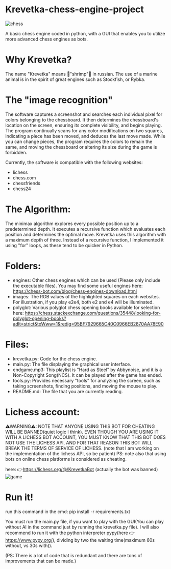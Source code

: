 # Krevetka-chess-engine-project

![chess](https://user-images.githubusercontent.com/104983707/175565331-460224df-c0cf-4618-8e6c-e00ce4897f14.PNG)

A basic chess engine coded in python, with a GUI that enables you to utilize more advanced chess engines as bots.


# Why Krevetka?
The name "Krevetka" means 🍤"shrimp"🦐 in russian. The use of a marine animal is in the spirit of great engines such as Stockfish, or Rybka.

# The "image recognition"
The software captures a screenshot and searches each individual pixel for colors belonging to the chessboard. It then determines the chessboard's location on the screen, ensuring its complete visibility, and begins playing. The program continually scans for any color modifications on two squares, indicating a piece has been moved, and deduces the last move made. While you can change pieces, the program requires the colors to remain the same, and moving the chessboard or altering its size during the game is forbidden.

Currently, the software is compatible with the following websites: 
- lichess
- chess.com
- chessfriends
- chess24

# The Algorithm:
The minimax algorithm explores every possible position up to a predetermined depth. It executes a recursive function which evaluates each position and determines the optimal move. Krevetka uses this algorithm with a maximum depth of three. Instead of a recursive function, I implemented it using "for" loops, as these tend to be quicker in Python.

# Folders:
- engines: Other chess engines which can be used (Please only include the executable files). You may find some useful engines here: https://chess-bot.com/blog/chess-engines-download.html
- images: The RGB values of the highlighted squares on each websites. For illustration, if you play e2e4, both e2 and e4 will be illuminated.
- polyglot: Various polyglot chess opening books available for selection here: https://chess.stackexchange.com/questions/35448/looking-for-polyglot-opening-books?adlt=strict&toWww=1&redig=95BF7929665C40C0966EB2870AA78E90

# Files:
- krevetka.py:
Code for the chess engine.
- main.py:
The file displaying the graphical user interface.
- endgame.mp3: 
This playlist is "Hard as Steel" by Abbynoise, and it is a Non-Copyright Song(NCS). It can be played after the game has ended.
- tools.py: 
Provides necessary "tools" for analyzing the screen, such as taking screenshots, finding positions, and moving the mouse to play.
- README.md: 
The file that you are currently reading.

# Lichess account:
⚠WARNING⚠: NOTE THAT ANYONE USING THIS BOT FOR CHEATING WILL BE BANNED(quiet logic I think). EVEN THOUGH YOU ARE USING IT WITH A LICHESS BOT ACCOUNT, YOU MUST KNOW THAT THIS BOT DOES NOT USE THE LICHESS API, AND FOR THAT REASON THIS BOT WILL BREAK THE TERMS OF SERVICE OF LICHESS.
(note that I am working on the implementation of the lichess API, so be patient)
PS: note also that using bots on online chess platforms is considered as cheating.

here: 👉https://lichess.org/@/KrevetkaBot (actually the bot was banned)
![game](https://user-images.githubusercontent.com/104983707/170866422-873fb47d-0310-46db-b7e9-55fbe7cb5910.gif)

# Run it!
run this command in the cmd: pip install -r requirements.txt

You must run the main.py file, if you want to play with the GUI(You can play without AI in the command just by running the krevetka.py file). I will also recommend to run it with the python interpreter pypy(here 👉 https://www.pypy.org/), dividing by two the waiting time(maximum 60s without, vs 30s with)).


(PS: There is a lot of code that is redundant and there are tons of improvements that can be made.)
